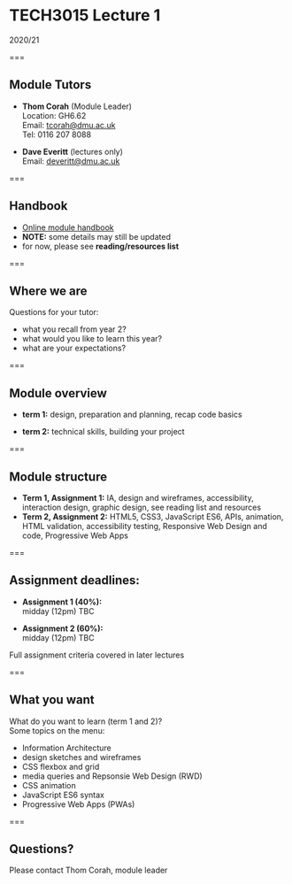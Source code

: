 # TECH3015 Lecture 1

2020/21

===

## Module Tutors

- **Thom Corah** (Module Leader)  
Location: GH6.62  
Email: [tcorah@dmu.ac.uk](mailto:tcorah@dmu.ac.uk)  
Tel: 0116 207 8088

- **Dave Everitt** (lectures only)  
Email: deveritt@dmu.ac.uk

===

## Handbook

- [Online module handbook](https://tech3015.github.io/lectures/module-handbook.html)
- **NOTE:** some details may still be updated
- for now, please see **reading/resources list**

===

## Where we are

Questions for your tutor:

- what you recall from year 2?
- what would you like to learn this year?
- what are your expectations?

===

## Module overview

- **term 1:** design, preparation and planning, recap code basics

- **term 2:** technical skills, building your project

===

## Module structure

- **Term 1, Assignment 1:** IA, design and wireframes, accessibility, interaction design, graphic design, see reading list and resources
- **Term 2, Assignment 2:** HTML5, CSS3, JavaScript ES6, APIs, animation, HTML validation, accessibility testing, Responsive Web Design and code, Progressive Web Apps

===

## Assignment deadlines:

- **Assignment 1 (40%):**  
midday (12pm) TBC

- **Assignment 2 (60%):**  
midday (12pm) TBC

Full assignment criteria covered in later lectures

===

## What you want

What do you want to learn (term 1 and 2)?  
Some topics on the menu:

- Information Architecture
- design sketches and wireframes
- CSS flexbox and grid
- media queries and Repsonsie Web Design (RWD)
- CSS animation
- JavaScript ES6 syntax
- Progressive Web Apps (PWAs)

===

## Questions?

Please contact Thom Corah, module leader